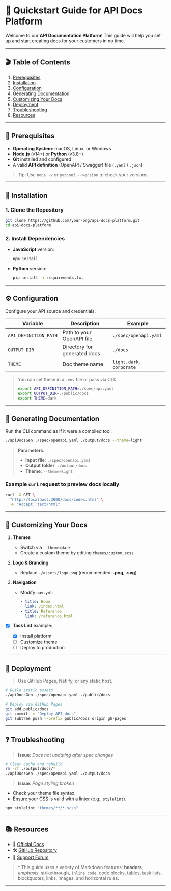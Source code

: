 # 🚀 Quickstart Guide for API Docs Platform

Welcome to our **API Documentation Platform**! This guide will help you set up and start creating docs for your customers in no time.

---

## 🎬 Table of Contents

1. [Prerequisites](#prerequisites)
2. [Installation](#installation)
3. [Configuration](#configuration)
4. [Generating Documentation](#generating-documentation)
5. [Customizing Your Docs](#customizing-your-docs)
6. [Deployment](#deployment)
7. [Troubleshooting](#troubleshooting)
8. [Resources](#resources)

---

## 📝 Prerequisites

* **Operating System**: macOS, Linux, or Windows
* **Node.js** (v14+) or **Python** (v3.8+)
* **Git** installed and configured
* A valid **API definition** (OpenAPI / Swagger) file (`.yaml` / `.json`)

> Tip: Use `node -v` or `python3 --version` to check your versions.

---

## 💾 Installation

### 1. Clone the Repository

```bash
git clone https://github.com/your-org/api-docs-platform.git
cd api-docs-platform
```

### 2. Install Dependencies

* **JavaScript** version:

  ```bash
  npm install
  ```
* **Python** version:

  ```bash
  pip install -r requirements.txt
  ```

---

## ⚙️ Configuration

Configure your API source and credentials.

| Variable              | Description                  | Example                      |
| --------------------- | ---------------------------- | ---------------------------- |
| `API_DEFINITION_PATH` | Path to your OpenAPI file    | `./spec/openapi.yaml`        |
| `OUTPUT_DIR`          | Directory for generated docs | `./docs`                     |
| `THEME`               | Doc theme name               | `light`, `dark`, `corporate` |

> You can set these in a `.env` file or pass via CLI:
>
> ```bash
> export API_DEFINITION_PATH=./spec/api.yaml
> export OUTPUT_DIR=./public/docs
> export THEME=dark
> ```

---

## 🔧 Generating Documentation

Run the CLI command as if it were a compiled tool:

```bash
./apiDocsGen ./spec/openapi.yaml ./output/docs --theme=light
```

> **Parameters**:
>
> * **Input file**: `./spec/openapi.yaml`
> * **Output folder**: `./output/docs`
> * **Theme**: `--theme=light`

### Example `curl` request to preview docs locally

```bash
curl -X GET \
  "http://localhost:3000/docs/index.html" \
  -H "Accept: text/html"
```

---

## 🎨 Customizing Your Docs

1. **Themes**

   * Switch via `--theme=dark`
   * Create a custom theme by editing `themes/custom.scss`
2. **Logo & Branding**

   * Replace `./assets/logo.png` (recommended: **.png**, **.svg**)
3. **Navigation**

   * Modify `nav.yml`:

     ```yaml
     - title: Home
       link: /index.html
     - title: Reference
       link: /reference.html
     ```

* [x] **Task List** example:

  * [x] Install platform
  * [ ] Customize theme
  * [ ] Deploy to production

---

## 🚀 Deployment

> Use GitHub Pages, Netlify, or any static host.

```bash
# Build static assets
./apiDocsGen ./spec/openapi.yaml ./public/docs

# Deploy via GitHub Pages
git add public/docs
git commit -m "Deploy API docs"
git subtree push --prefix public/docs origin gh-pages
```

---

## ❓ Troubleshooting

> **Issue**: *Docs not updating after spec changes*

```bash
# Clear cache and rebuild
rm -rf ./output/docs/*
./apiDocsGen ./spec/openapi.yaml ./output/docs
```

> **Issue**: *Page styling broken*

* Check your theme file syntax.
* Ensure your CSS is valid with a linter (e.g., `stylelint`).

```bash
npx stylelint "themes/**/*.scss"
```

---

## 📚 Resources

* 📖 [Official Docs](https://example.com/docs)
* 🛠️ [GitHub Repository](https://github.com/your-org/api-docs-platform)
* 💬 [Support Forum](https://forum.example.com)

> ^ This guide uses a variety of Markdown features: **headers**, *emphasis*, ~~strikethrough~~, `inline code`, code blocks, tables, task lists, blockquotes, links, images, and horizontal rules.

---

[^1]: Markdown is awesome! Remember to check your rendered docs in multiple browsers.
